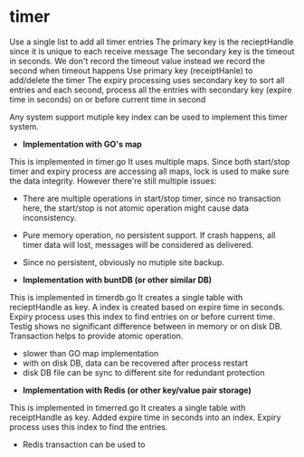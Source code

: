 # timer

Use a single list to add all timer entries
The primary key is the recieptHandle since it is unique to each receive message
The secondary key is the timeout in seconds. We don't record the timeout value instead we record the second when timeout happens
Use primary key (receiptHanle) to add/delete the timer 
The expiry processing uses secondary key to sort all entries and each second, process all the entries with secondary key (expire time in seconds) on or before current time in second

Any system support mutiple key index can be used to implement this timer system.

* **Implementation with GO's map**

This is implemented in timer.go
It uses multiple maps. Since both start/stop timer and expiry process are accessing all maps, lock is used to make sure the data integrity.
However there're still multiple issues:
  * There are multiple operations in start/stop timer, since no transaction here, the start/stop is not atomic operation might cause data inconsistency.
  * Pure memory operation, no persistent support. If crash happens, all timer data will lost, messages will be considered as delivered. 
  * Since no persistent, obviously no mutiple site backup.

* **Implementation with buntDB (or other similar DB)**

This is implemented in timerdb.go
It creates a single table with recieptHandle as key.
A index is created based on expire time in seconds. Expiry process uses this index to find entries on or before current time.
Testig shows no significant difference between in memory or on disk DB.
Transaction helps to provide atomic operation.
  - slower than GO map implementation
  - with on disk DB, data can be recovered after process restart
  - disk DB file can be sync to different site for redundant protection

* **Implementation with Redis (or other key/value pair storage)**

This is implemented in timerred.go 
It creates a single table with receiptHandle as key.
Added expire time in seconds into an index. Expiry process uses this index to find the entries.
  - Redis transaction can be used to 
